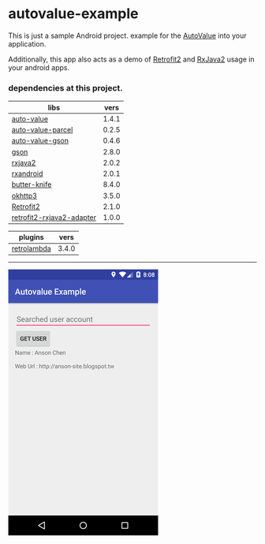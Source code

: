 # autovalue-example
This is just a sample Android project. example for the [AutoValue](https://github.com/google/auto/tree/master/value) into your application.

Additionally, this app also acts as a demo of [Retrofit2](https://github.com/square/retrofit) and [RxJava2](https://github.com/ReactiveX/RxJava) usage in your android apps. 

### dependencies at this project.
**libs** | **vers**
--- | ---
[auto-value](https://github.com/google/auto/tree/master/value) | 1.4.1
[auto-value-parcel](https://github.com/rharter/auto-value-parcel) | 0.2.5
[auto-value-gson](https://github.com/rharter/auto-value-gson) | 0.4.6
[gson](https://github.com/google/gson) | 2.8.0
[rxjava2](https://github.com/ReactiveX/RxJava) | 2.0.2
[rxandroid](https://github.com/ReactiveX/RxAndroid) | 2.0.1
[butter-knife](https://github.com/JakeWharton/butterknife) | 8.4.0
[okhttp3](https://github.com/square/okhttp) | 3.5.0
[Retrofit2](https://github.com/square/retrofit) | 2.1.0
[retrofit2-rxjava2-adapter](https://github.com/JakeWharton/retrofit2-rxjava2-adapter) | 1.0.0

**plugins** | **vers**
--- | ---
[retrolambda](https://github.com/evant/gradle-retrolambda) | 3.4.0






* * *
![app screenshot](screenshot.png)
